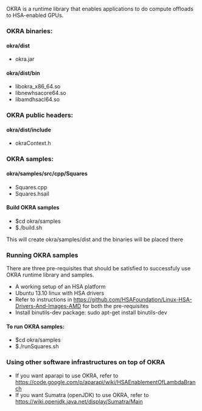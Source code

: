 OKRA is a runtime library that enables applications to do compute offloads to 
HSA-enabled GPUs.

### OKRA binaries:

#### okra/dist
* okra.jar

#### okra/dist/bin
* libokra_x86_64.so
* libnewhsacore64.so
* libamdhsacl64.so

### OKRA public headers:

#### okra/dist/include
* okraContext.h

### OKRA samples:

#### okra/samples/src/cpp/Squares
* Squares.cpp
* Squares.hsail

#### Build OKRA samples
* $cd okra/samples
* $./build.sh

This will create okra/samples/dist and the binaries will be placed there

### Running OKRA samples

There are three pre-requisites that should be satisfied to successfuly use OKRA 
runtime library and samples.
	
* A working setup of an HSA platform
* Ubuntu 13.10 linux with HSA drivers
* Refer to instructions in  https://github.com/HSAFoundation/Linux-HSA-Drivers-And-Images-AMD
  for both the pre-requisites
* Install binutils-dev package: sudo apt-get install binutils-dev

#### To run OKRA samples:
* $cd okra/samples
* $./runSquares.sh

### Using other software infrastructures on top of OKRA 

* If you want aparapi to use OKRA, refer to https://code.google.com/p/aparapi/wiki/HSAEnablementOfLambdaBranch
* If you want Sumatra (openJDK) to use OKRA, refer to https://wiki.openjdk.java.net/display/Sumatra/Main
